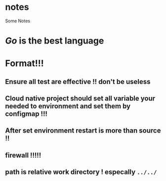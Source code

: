 # notes
Some Notes


# *Go* is the best language 
# Format!!!
## Ensure all test are effective !! don't be useless
## Cloud native project should set all variable your needed to environment and set them by configmap !!!
## After set environment restart is more than source !! 
## firewall !!!!!
## path is relative work directory ! especally `../../`